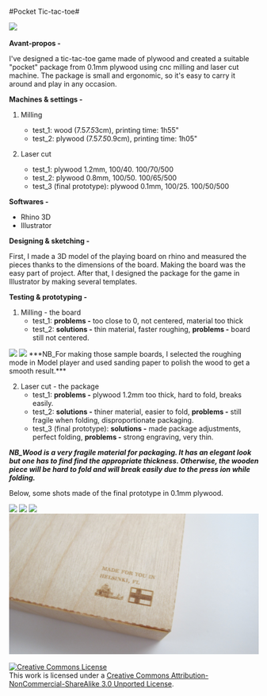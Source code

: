 #Pocket Tic-tac-toe#

<img src="https://raw.github.com/DigitalFabricationStudio/Project_03/master/eugenia.pavone/Final_project/Final_prototype_shots/ttt12.jpg">

**Avant-propos -** 

I've designed a tic-tac-toe game made of plywood and created a suitable "pocket" package from 0.1mm plywood using cnc milling and laser cut machine. The package is small and ergonomic, so it's easy to carry it around and play in any occasion.  

**Machines & settings -** 

1. Milling
   * test_1: wood (7.5*7.5*3cm), printing time: 1h55"
   * test_2: plywood (7.5*7.5*0.9cm), printing time: 1h05"

2. Laser cut
   * test_1: plywood 1.2mm, 100/40. 100/70/500
   * test_2: plywood 0.8mm, 100/50. 100/65/500
   * test_3 (final prototype): plywood 0.1mm, 100/25. 100/50/500

**Softwares -** 

   * Rhino 3D
   * Illustrator

**Designing & sketching -** 

First, I made a 3D model of the playing board on rhino and measured the pieces thanks to the dimensions of the board. Making the board was the easy part of project. After that, I designed the package for the game in Illustrator by making several templates. 

**Testing & prototyping -** 

1. Milling - the board
   * test_1: **problems -** too close to 0, not centered, material too thick
   * test_2: **solutions -** thin material, faster roughing, **problems -** board still not centered. 

<img src="https://raw.github.com/DigitalFabricationStudio/Project_03/master/eugenia.pavone/Final_project/Testing/Milling_test.1_wood.jpg">
<img src="https://raw.github.com/DigitalFabricationStudio/Project_03/master/eugenia.pavone/Final_project/Testing/Milling_test.2_wood.jpg">
***NB_For making those sample boards, I selected the roughing mode in Model player and used sanding paper to polish the wood to get a smooth result.***

2. Laser cut - the package
   * test_1: **problems -** plywood 1.2mm too thick, hard to fold, breaks easily. 
   * test_2: **solutions -** thiner material, easier to fold, **problems -** still fragile when folding, disproportionate packaging. 
   * test_3 (final prototype): **solutions -** made package adjustments, perfect folding, **problems -** strong engraving, very thin. 

***NB_Wood is a very fragile material for packaging. It has an elegant look but one has to find find the appropriate thickness. Otherwise, the wooden piece will be hard to fold and will break easily due to the press ion while folding.***

Below, some shots made of the final prototype in 0.1mm plywood. 

<img src="https://raw.github.com/DigitalFabricationStudio/Project_03/master/eugenia.pavone/Final_project/Final_prototype_shots/ttt1.jpg">
<img src="https://raw.github.com/DigitalFabricationStudio/Project_03/master/eugenia.pavone/Final_project/Final_prototype_shots/ttt5.jpg">
<img src="https://raw.github.com/DigitalFabricationStudio/Project_03/master/eugenia.pavone/Final_project/Final_prototype_shots/ttt9.jpg">
<img src="https://github.com/DigitalFabricationStudio/Project_03/blob/master/eugenia.pavone/Final_project/Final_prototype_shots/ttt10.jpg">

<a rel="license" href="http://creativecommons.org/licenses/by-nc-sa/3.0/deed.en_US"><img alt="Creative Commons License" style="border-width:0" src="http://i.creativecommons.org/l/by-nc-sa/3.0/88x31.png" /></a><br />This work is licensed under a <a rel="license" href="http://creativecommons.org/licenses/by-nc-sa/3.0/deed.en_US">Creative Commons Attribution-NonCommercial-ShareAlike 3.0 Unported License</a>.
